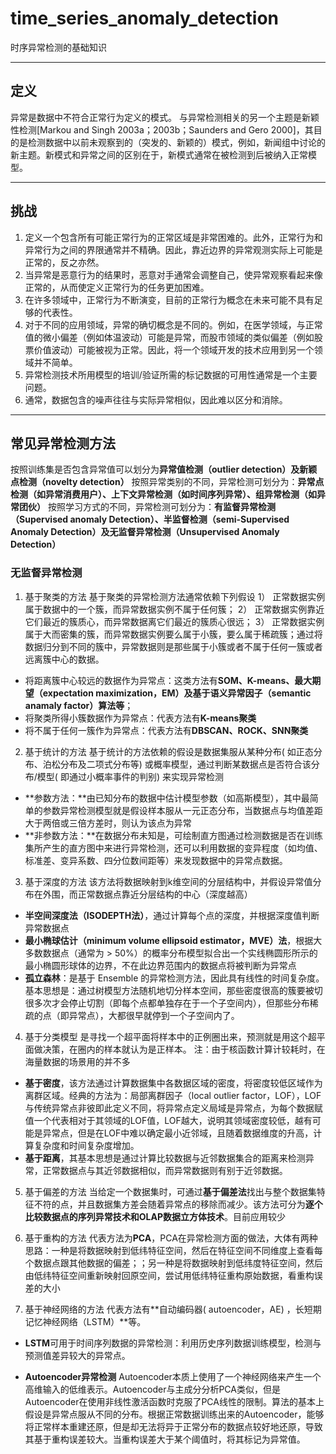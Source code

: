 # time_series_anomaly_detection
时序异常检测的基础知识

***

## 定义
异常是数据中不符合正常行为定义的模式。
与异常检测相关的另一个主题是新颖性检测[Markou and Singh 2003a；2003b；Saunders and Gero 2000]，其目的是检测数据中以前未观察到的（突发的、新颖的）模式，例如，新闻组中讨论的新主题。新模式和异常之间的区别在于，新模式通常在被检测到后被纳入正常模型。

***


## 挑战
1. 定义一个包含所有可能正常行为的正常区域是非常困难的。此外，正常行为和异常行为之间的界限通常并不精确。因此，靠近边界的异常观测实际上可能是正常的，反之亦然。
2. 当异常是恶意行为的结果时，恶意对手通常会调整自己，使异常观察看起来像正常的，从而使定义正常行为的任务更加困难。
3. 在许多领域中，正常行为不断演变，目前的正常行为概念在未来可能不具有足够的代表性。
4. 对于不同的应用领域，异常的确切概念是不同的。例如，在医学领域，与正常值的微小偏差（例如体温波动）可能是异常，而股市领域的类似偏差（例如股票价值波动）可能被视为正常。因此，将一个领域开发的技术应用到另一个领域并不简单。
5. 异常检测技术所用模型的培训/验证所需的标记数据的可用性通常是一个主要问题。
6. 通常，数据包含的噪声往往与实际异常相似，因此难以区分和消除。

***
## 常见异常检测方法
按照训练集是否包含异常值可以划分为**异常值检测（outlier detection）及新颖点检测（novelty detection）**
按照异常类别的不同，异常检测可划分为：**异常点检测（如异常消费用户）、上下文异常检测（如时间序列异常）、组异常检测（如异常团伙）**
按照学习方式的不同，异常检测可划分为：**有监督异常检测（Supervised anomaly Detection）、半监督检测（semi-Supervised Anomaly Detection）及无监督异常检测（Unsupervised Anomaly Detection）**
### 无监督异常检测
1. 基于聚类的方法
基于聚类的异常检测方法通常依赖下列假设
1） 正常数据实例属于数据中的一个簇，而异常数据实例不属于任何簇；
2） 正常数据实例靠近它们最近的簇质心，而异常数据离它们最近的簇质心很远；
3） 正常数据实例属于大而密集的簇，而异常数据实例要么属于小簇，要么属于稀疏簇；通过将数据归分到不同的簇中，异常数据则是那些属于小簇或者不属于任何一簇或者远离簇中心的数据。
- 将距离簇中心较远的数据作为异常点：这类方法有**SOM、K-means、最大期望（expectation maximization，EM）及基于语义异常因子（semantic anamaly factor）算法等**；
- 将聚类所得小簇数据作为异常点：代表方法有**K-means聚类**
- 将不属于任何一簇作为异常点：代表方法有**DBSCAN、ROCK、SNN聚类**

2. 基于统计的方法 
基于统计的方法依赖的假设是数据集服从某种分布( 如正态分布、泊松分布及二项式分布等) 或概率模型，通过判断某数据点是否符合该分布/模型( 即通过小概率事件的判别) 来实现异常检测
- **参数方法：**由已知分布的数据中估计模型参数（如高斯模型），其中最简单的参数异常检测模型就是假设样本服从一元正态分布，当数据点与均值差距大于两倍或三倍方差时，则认为该点为异常
- **非参数方法：**在数据分布未知是，可绘制直方图通过检测数据是否在训练集所产生的直方图中来进行异常检测，还可以利用数据的变异程度（如均值、标准差、变异系数、四分位数间距等）来发现数据中的异常点数据。

3. 基于深度的方法
该方法将数据映射到k维空间的分层结构中，并假设异常值分布在外围，而正常数据点靠近分层结构的中心（深度越高）
- **半空间深度法（ISODEPTH法）**，通过计算每个点的深度，并根据深度值判断异常数据点
- **最小椭球估计（minimum volume ellipsoid estimator，MVE）法**，根据大多数数据点（通常为 > 50%）的概率分布模型拟合出一个实线椭圆形所示的最小椭圆形球体的边界，不在此边界范围内的数据点将被判断为异常点
- **孤立森林**：是基于 Ensemble 的异常检测方法，因此具有线性的时间复杂度。基本思想是：通过树模型方法随机地切分样本空间，那些密度很高的簇要被切很多次才会停止切割（即每个点都单独存在于一个子空间内），但那些分布稀疏的点（即异常点），大都很早就停到一个子空间内了。

4. 基于分类模型
是寻找一个超平面将样本中的正例圈出来，预测就是用这个超平面做决策，在圈内的样本就认为是正样本。
注：由于核函数计算计较耗时，在海量数据的场景用的并不多
- **基于密度**，该方法通过计算数据集中各数据区域的密度，将密度较低区域作为离群区域。经典的方法为：局部离群因子（local outlier factor，LOF），LOF与传统异常点非彼即此定义不同，将异常点定义局域是异常点，为每个数据赋值一个代表相对于其领域的LOF值，LOF越大，说明其领域密度较低，越有可能是异常点，但是在LOF中难以确定最小近邻域，且随着数据维度的升高，计算复杂度和时间复杂度增加。
- **基于距离**，其基本思想是通过计算比较数据与近邻数据集合的距离来检测异常，正常数据点与其近邻数据相似，而异常数据则有别于近邻数据。

5. 基于偏差的方法
当给定一个数据集时，可通过**基于偏差法**找出与整个数据集特征不符的点，并且数据集方差会随着异常点的移除而减少。该方法可分为**逐个比较数据点的序列异常技术和OLAP数据立方体技术**。目前应用较少

6. 基于重构的方法
代表方法为**PCA**，PCA在异常检测方面的做法，大体有两种思路：一种是将数据映射到低纬特征空间，然后在特征空间不同维度上查看每个数据点跟其他数据的偏差；；另一种是将数据映射到低纬度特征空间，然后由低纬特征空间重新映射回原空间，尝试用低纬特征重构原始数据，看重构误差的大小

7. 基于神经网络的方法
代表方法有**自动编码器( autoencoder，AE) ，长短期记忆神经网络（LSTM）**等。

- **LSTM**可用于时间序列数据的异常检测：利用历史序列数据训练模型，检测与预测值差异较大的异常点。

- **Autoencoder异常检测** Autoencoder本质上使用了一个神经网络来产生一个高维输入的低维表示。Autoencoder与主成分分析PCA类似，但是Autoencoder在使用非线性激活函数时克服了PCA线性的限制。算法的基本上假设是异常点服从不同的分布。根据正常数据训练出来的Autoencoder，能够将正常样本重建还原，但是却无法将异于正常分布的数据点较好地还原，导致其基于重构误差较大。当重构误差大于某个阈值时，将其标记为异常值。
